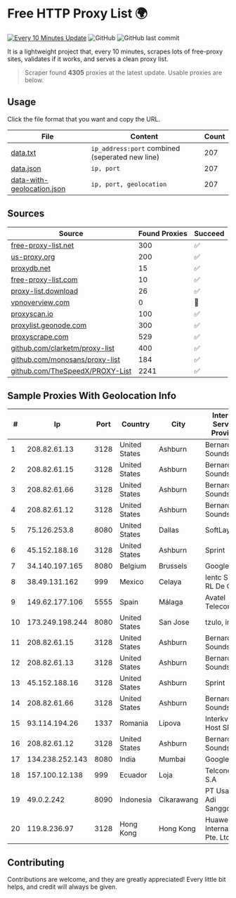 
# Free HTTP Proxy List 🌍

[![Every 10 Minutes Update](https://github.com/mertguvencli/http-proxy-list/actions/workflows/main.yml/badge.svg?branch=main)](https://github.com/mertguvencli/http-proxy-list/actions/workflows/main.yml)
![GitHub](https://img.shields.io/github/license/mertguvencli/http-proxy-list)
![GitHub last commit](https://img.shields.io/github/last-commit/mertguvencli/http-proxy-list)

It is a lightweight project that, every 10 minutes, scrapes lots of free-proxy sites, validates if it works, and serves a clean proxy list.


> Scraper found **4305** proxies at the latest update. Usable proxies are below.

## Usage

Click the file format that you want and copy the URL.


|File|Content|Count|
|----|-------|-----|
|[data.txt](https://raw.githubusercontent.com/mertguvencli/http-proxy-list/main/proxy-list/data.txt)|`ip_address:port` combined (seperated new line)|207|
|[data.json](https://raw.githubusercontent.com/mertguvencli/http-proxy-list/main/proxy-list/data.json)|`ip, port`|207|
|[data-with-geolocation.json](https://raw.githubusercontent.com/mertguvencli/http-proxy-list/main/proxy-list/data-with-geolocation.json)|`ip, port, geolocation`|207|

## Sources

|Source|Found Proxies|Succeed|
|------|-------------|-------|
|[free-proxy-list.net](https://free-proxy-list.net)|300|✅|
|[us-proxy.org](https://www.us-proxy.org)|200|✅|
|[proxydb.net](http://proxydb.net)|15|✅|
|[free-proxy-list.com](https://free-proxy-list.com/?page=&port=&type%5B%5D=http&type%5B%5D=https&up_time=0&search=Search)|10|✅|
|[proxy-list.download](https://www.proxy-list.download/HTTP)|26|✅|
|[vpnoverview.com](https://vpnoverview.com/privacy/anonymous-browsing/free-proxy-servers)|0|🚫|
|[proxyscan.io](https://www.proxyscan.io)|100|✅|
|[proxylist.geonode.com](https://proxylist.geonode.com/api/proxy-list?limit=300&page=1&sort_by=lastChecked&sort_type=desc&protocols=http,https)|300|✅|
|[proxyscrape.com](https://api.proxyscrape.com/v2/?request=displayproxies&protocol=http&timeout=10000&country=all&ssl=all&anonymity=all)|529|✅|
|[github.com/clarketm/proxy-list](https://raw.githubusercontent.com/clarketm/proxy-list/master/proxy-list-raw.txt)|400|✅|
|[github.com/monosans/proxy-list](https://raw.githubusercontent.com/monosans/proxy-list/main/proxies/http.txt)|184|✅|
|[github.com/TheSpeedX/PROXY-List](https://raw.githubusercontent.com/TheSpeedX/PROXY-List/master/http.txt)|2241|✅|


## Sample Proxies With Geolocation Info

|#|Ip|Port|Country|City|Internet Service Provider|
|-|--|----|-------|----|-------------------------|
|1|208.82.61.13|3128|United States|Ashburn|Bernardi Sounds|
|2|208.82.61.15|3128|United States|Ashburn|Bernardi Sounds|
|3|208.82.61.66|3128|United States|Ashburn|Bernardi Sounds|
|4|208.82.61.12|3128|United States|Ashburn|Bernardi Sounds|
|5|75.126.253.8|8080|United States|Dallas|SoftLayer|
|6|45.152.188.16|3128|United States|Ashburn|Sprint|
|7|34.140.197.165|8080|Belgium|Brussels|Google LLC|
|8|38.49.131.162|999|Mexico|Celaya|Ientc S De RL De CV|
|9|149.62.177.106|5555|Spain|Málaga|Avatel Telecom|
|10|173.249.198.244|8080|United States|San Jose|tzulo, inc.|
|11|208.82.61.15|3128|United States|Ashburn|Bernardi Sounds|
|12|208.82.61.13|3128|United States|Ashburn|Bernardi Sounds|
|13|45.152.188.16|3128|United States|Ashburn|Sprint|
|14|208.82.61.66|3128|United States|Ashburn|Bernardi Sounds|
|15|93.114.194.26|1337|Romania|Lipova|Interkvm Host SRL|
|16|208.82.61.12|3128|United States|Ashburn|Bernardi Sounds|
|17|134.238.252.143|8080|India|Mumbai|Google LLC|
|18|157.100.12.138|999|Ecuador|Loja|Telconet S.A|
|19|49.0.2.242|8090|Indonesia|Cikarawang|PT Usaha Adi Sanggoro|
|20|119.8.236.97|3128|Hong Kong|Hong Kong|Huawei International Pte. Ltd.|



## Contributing

Contributions are welcome, and they are greatly appreciated! Every
little bit helps, and credit will always be given.

